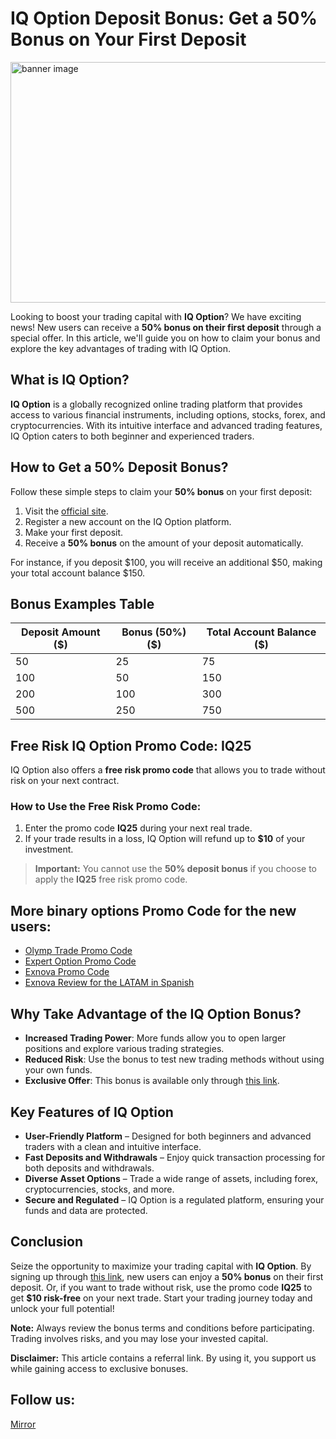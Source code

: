 # IQ Option Deposit Bonus: Get a 50% Bonus on Your First Deposit

<a target="_blank" href="https://affiliate.iqbroker.com/redir/?aff=751494&aff_model=revenue&afftrack="><img alt="banner image" src="https://static.cdnaffs.com/files/storage/public/ch/dq/va261vdvgrt4oe70.jpg" width="736" height="385" /></a>

Looking to boost your trading capital with **IQ Option**? We have exciting news! New users can receive a **50% bonus on their first deposit** through a special offer. In this article, we'll guide you on how to claim your bonus and explore the key advantages of trading with IQ Option.

## What is IQ Option?

**IQ Option** is a globally recognized online trading platform that provides access to various financial instruments, including options, stocks, forex, and cryptocurrencies. With its intuitive interface and advanced trading features, IQ Option caters to both beginner and experienced traders.

## How to Get a 50% Deposit Bonus?

Follow these simple steps to claim your **50% bonus** on your first deposit:

1. Visit the [official site](https://affiliate.iqbroker.com/redir/?aff=751494&aff_model=revenue&afftrack=).
2. Register a new account on the IQ Option platform.
3. Make your first deposit.
4. Receive a **50% bonus** on the amount of your deposit automatically.

For instance, if you deposit $100, you will receive an additional $50, making your total account balance $150.

## Bonus Examples Table

| Deposit Amount ($) | Bonus (50%) ($) | Total Account Balance ($) |
|--------------------|-----------------|----------------------------|
| 50                 | 25              | 75                         |
| 100                | 50              | 150                        |
| 200                | 100             | 300                        |
| 500                | 250             | 750                        |

## Free Risk IQ Option Promo Code: IQ25

IQ Option also offers a **free risk promo code** that allows you to trade without risk on your next contract.

### How to Use the Free Risk Promo Code:

1. Enter the promo code **IQ25** during your next real trade.
2. If your trade results in a loss, IQ Option will refund up to **$10** of your investment.

> **Important:** You cannot use the **50% deposit bonus** if you choose to apply the **IQ25** free risk promo code.

## More binary options Promo Code for the new users:
- [Olymp Trade Promo Code](https://github.com/Analyst-Reviewer/olymotrade-promocode)
- [Expert Option Promo Code](https://github.com/Analyst-Reviewer/expert-option-code/)
- [Exnova Promo Code](https://github.com/Analyst-Reviewer/exnova-promo-code)
- [Exnova Review for the LATAM in Spanish](https://github.com/Analyst-Reviewer/Exnova-es-confiable)
  
## Why Take Advantage of the IQ Option Bonus?

- **Increased Trading Power**: More funds allow you to open larger positions and explore various trading strategies.
- **Reduced Risk**: Use the bonus to test new trading methods without using your own funds.
- **Exclusive Offer**: This bonus is available only through [this link](https://affiliate.iqbroker.com/redir/?aff=751494&aff_model=revenue&afftrack=).

## Key Features of IQ Option

- **User-Friendly Platform** – Designed for both beginners and advanced traders with a clean and intuitive interface.
- **Fast Deposits and Withdrawals** – Enjoy quick transaction processing for both deposits and withdrawals.
- **Diverse Asset Options** – Trade a wide range of assets, including forex, cryptocurrencies, stocks, and more.
- **Secure and Regulated** – IQ Option is a regulated platform, ensuring your funds and data are protected.

## Conclusion

Seize the opportunity to maximize your trading capital with **IQ Option**. By signing up through [this link](https://affiliate.iqbroker.com/redir/?aff=751494&aff_model=revenue&afftrack=), new users can enjoy a **50% bonus** on their first deposit. Or, if you want to trade without risk, use the promo code **IQ25** to get **$10 risk-free** on your next trade. Start your trading journey today and unlock your full potential!

**Note:** Always review the bonus terms and conditions before participating. Trading involves risks, and you may lose your invested capital.

**Disclaimer:** This article contains a referral link. By using it, you support us while gaining access to exclusive bonuses.
## Follow us:
[Mirror](https://mirror.xyz/0x80FCCE629e74dD107DE0a4050158385571b0667f)
